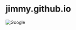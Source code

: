 # jimmy.github.io

![Google](https://www.google.co.th/images/branding/googlelogo/2x/googlelogo_color_272x92dp.png)